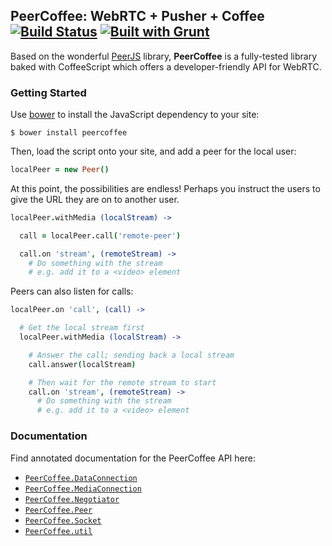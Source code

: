 ## PeerCoffee: WebRTC + Pusher + Coffee [![Build Status](https://travis-ci.org/voxxit/peercoffee.svg?branch=master)](https://travis-ci.org/voxxit/peercoffee) [![Built with Grunt](https://cdn.gruntjs.com/builtwith.png)](http://gruntjs.com/)

Based on the wonderful [PeerJS](http://peerjs.com) library, **PeerCoffee** is a fully-tested library baked with CoffeeScript which offers a developer-friendly API for WebRTC.

### Getting Started

Use [bower](http://bower.io) to install the JavaScript dependency to your site:

    $ bower install peercoffee

Then, load the script onto your site, and add a peer for the local user:

```coffee
localPeer = new Peer()
```

At this point, the possibilities are endless! Perhaps you instruct the users to give the URL they are on to another user.

```coffee
localPeer.withMedia (localStream) ->

  call = localPeer.call('remote-peer')

  call.on 'stream', (remoteStream) ->
    # Do something with the stream
    # e.g. add it to a <video> element
```

Peers can also listen for calls:

```coffee
localPeer.on 'call', (call) ->

  # Get the local stream first
  localPeer.withMedia (localStream) ->

    # Answer the call; sending back a local stream
    call.answer(localStream)

    # Then wait for the remote stream to start
    call.on 'stream', (remoteStream) ->
      # Do something with the stream
      # e.g. add it to a <video> element
```

### Documentation

Find annotated documentation for the PeerCoffee API here:

- [`PeerCoffee.DataConnection`](http://voxxit.com/peercoffee/peer.html)
- [`PeerCoffee.MediaConnection`](http://voxxit.com/peercoffee/peer.html)
- [`PeerCoffee.Negotiator`](http://voxxit.com/peercoffee/peer.html)
- [`PeerCoffee.Peer`](http://voxxit.com/peercoffee/peer.html)
- [`PeerCoffee.Socket`](http://voxxit.com/peercoffee/socket.html)
- [`PeerCoffee.util`](http://voxxit.com/peercoffee/util.html)

